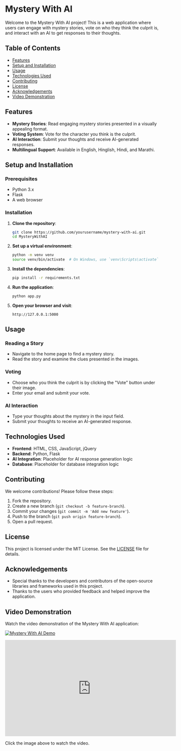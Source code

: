 # Mystery With AI

Welcome to the Mystery With AI project! This is a web application where users can engage with mystery stories, vote on who they think the culprit is, and interact with an AI to get responses to their thoughts.

## Table of Contents

- [Features](#features)
- [Setup and Installation](#setup-and-installation)
- [Usage](#usage)
- [Technologies Used](#technologies-used)
- [Contributing](#contributing)
- [License](#license)
- [Acknowledgements](#acknowledgements)
- [Video Demonstration](#video-demonstration)

## Features

- **Mystery Stories**: Read engaging mystery stories presented in a visually appealing format.
- **Voting System**: Vote for the character you think is the culprit.
- **AI Interaction**: Submit your thoughts and receive AI-generated responses.
- **Multilingual Support**: Available in English, Hinglish, Hindi, and Marathi.

## Setup and Installation

### Prerequisites

- Python 3.x
- Flask
- A web browser

### Installation

1. **Clone the repository**:
    ```bash
    git clone https://github.com/yourusername/mystery-with-ai.git
    cd MysteryWithAI
    ```

2. **Set up a virtual environment**:
    ```bash
    python -m venv venv
    source venv/bin/activate  # On Windows, use `venv\Scripts\activate`
    ```

3. **Install the dependencies**:
    ```bash
    pip install -r requirements.txt
    ```

4. **Run the application**:
    ```bash
    python app.py
    ```

5. **Open your browser and visit**:
    ```
    http://127.0.0.1:5000
    ```

## Usage

### Reading a Story

- Navigate to the home page to find a mystery story.
- Read the story and examine the clues presented in the images.

### Voting

- Choose who you think the culprit is by clicking the "Vote" button under their image.
- Enter your email and submit your vote.

### AI Interaction

- Type your thoughts about the mystery in the input field.
- Submit your thoughts to receive an AI-generated response.

## Technologies Used

- **Frontend**: HTML, CSS, JavaScript, jQuery
- **Backend**: Python, Flask
- **AI Integration**: Placeholder for AI response generation logic
- **Database**: Placeholder for database integration logic

## Contributing

We welcome contributions! Please follow these steps:

1. Fork the repository.
2. Create a new branch (`git checkout -b feature-branch`).
3. Commit your changes (`git commit -m 'Add new feature'`).
4. Push to the branch (`git push origin feature-branch`).
5. Open a pull request.

## License

This project is licensed under the MIT License. See the [LICENSE](LICENSE) file for details.

## Acknowledgements

- Special thanks to the developers and contributors of the open-source libraries and frameworks used in this project.
- Thanks to the users who provided feedback and helped improve the application.

## Video Demonstration

Watch the video demonstration of the Mystery With AI application:

[![Mystery With AI Demo](https://img.youtube.com/vi/dIzZUTKEiHw/maxresdefault.jpg)](https://youtu.be/dIzZUTKEiHw?si=o5SLWu8oP2SzlxFq)

<iframe width="560" height="315" src="https://www.youtube.com/embed/your-video-id" frameborder="0" allow="accelerometer; autoplay; encrypted-media; gyroscope; picture-in-picture" allowfullscreen></iframe>

Click the image above to watch the video.
